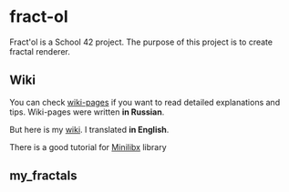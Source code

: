 # fract-ol

Fract'ol is a School 42 project. The purpose of this project is to create fractal renderer.

## Wiki

You can check [wiki-pages](https://github.com/VBrazhnik/Fract-ol/wiki) if you want to read detailed explanations and tips. Wiki-pages were written **in Russian**.

But here is my [wiki](../../wiki/). I translated **in English**.

There is a good tutorial for [Minilibx](https://harm-smits.github.io/42docs/libs/minilibx/getting_started.html) library

## my_fractals


